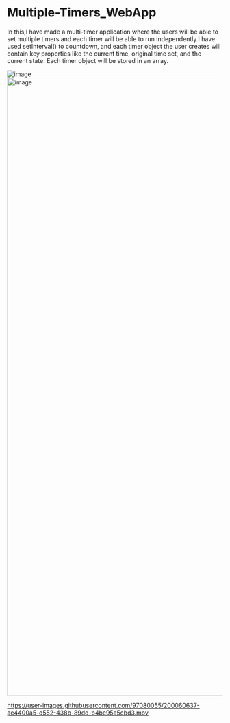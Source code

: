 # Multiple-Timers_WebApp

In this,I have made a multi-timer application where the users will be able to set multiple timers and each timer will be able to run independently.I have used setInterval() to countdown, and each timer object the user creates will contain key properties like the current time, original time set, and the current state. Each timer object will be stored in an array.

![image](https://user-images.githubusercontent.com/97080055/200058591-025176b2-251d-4fa8-86c2-a3c730e4dff9.png)
<img width="1440" alt="image" src="https://user-images.githubusercontent.com/97080055/200058426-7d971a1e-081e-438e-891c-8407c4ff19ba.png">

https://user-images.githubusercontent.com/97080055/200060637-ae4400a5-d552-438b-89dd-b4be95a5cbd3.mov

